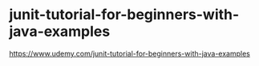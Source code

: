 # junit-tutorial-for-beginners-with-java-examples
https://www.udemy.com/junit-tutorial-for-beginners-with-java-examples
